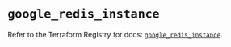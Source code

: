 # `google_redis_instance`

Refer to the Terraform Registry for docs: [`google_redis_instance`](https://registry.terraform.io/providers/hashicorp/google-beta/6.34.0/docs/resources/google_redis_instance).
